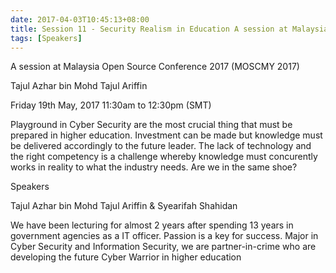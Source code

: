 ```yaml
---
date: 2017-04-03T10:45:13+08:00
title: Session 11 - Security Realism in Education A session at Malaysia Open Source Conference 2017
tags: [Speakers]
---
```


A session at Malaysia Open Source Conference 2017 (MOSCMY 2017)

Tajul Azhar bin Mohd Tajul Ariffin

Friday 19th May, 2017 11:30am to 12:30pm (SMT)

Playground in Cyber Security are the most crucial thing that must be prepared in higher education. Investment can be made but knowledge must be delivered accordingly to the future leader. The lack of technology and the right competency is a challenge whereby knowledge must concurently works in reality to what the industry needs. Are we in the same shoe?

Speakers

Tajul Azhar bin Mohd Tajul Ariffin & Syearifah Shahidan

We have been lecturing for almost 2 years after spending 13 years in government agencies as a IT officer. Passion is a key for success. Major in Cyber Security and Information Security, we are partner-in-crime who are developing the future Cyber Warrior in higher education